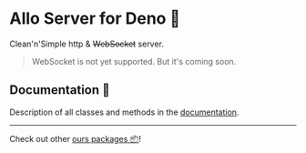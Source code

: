 # **Allo Server** for Deno 🦕

Clean'n'Simple http & ~~WebSocket~~ server.

> WebSocket is not yet supported. But it's coming soon.


## Documentation 📖

Description of all classes and methods in the [documentation](https://doc.deno.land/https://raw.githubusercontent.com/adamjosefus/allo_server/main/mod.ts).

---

Check out other [ours packages 📦](https://deno.land/x?query=allo_)!
